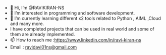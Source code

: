 - 👋 Hi, I’m @RAVIKIRAN-NS
- 👀 I’m interested in programming and software development.
- 🌱 I’m currently learning different x2 tools related to Python , AIML ,Cloud and many more.
- I have completed projects that can be used in real world and some of them are already implemented.
- 📫 How to reach me :https://www.linkedin.com/in/ravi-kiran-ns
- Email : ravidavi01ns@gmail.com

<!---
RAVIKIRAN-NS/RAVIKIRAN-NS is a ✨ special ✨ repository because its `README.md` (this file) appears on your GitHub profile.
You can click the Preview link to take a look at your changes.
--->
